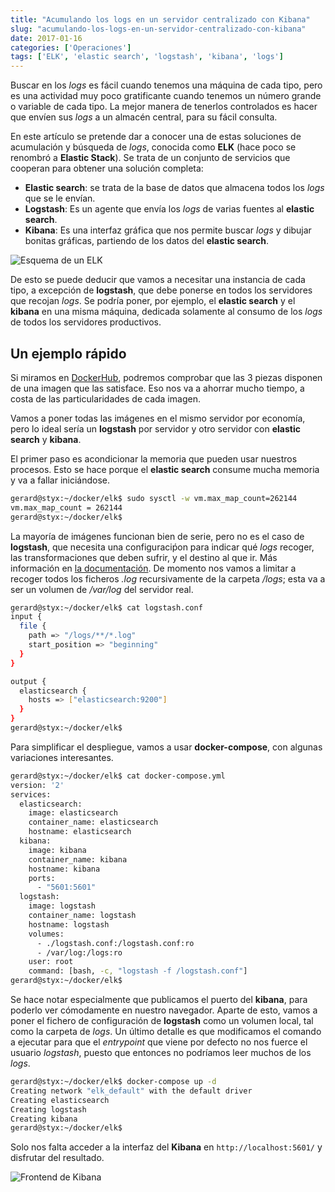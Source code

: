 ```yaml
---
title: "Acumulando los logs en un servidor centralizado con Kibana"
slug: "acumulando-los-logs-en-un-servidor-centralizado-con-kibana"
date: 2017-01-16
categories: ['Operaciones']
tags: ['ELK', 'elastic search', 'logstash', 'kibana', 'logs']
---
```


Buscar en los *logs* es fácil cuando tenemos una máquina de cada tipo, pero es una actividad muy poco gratificante cuando tenemos un número grande o variable de cada tipo. La mejor manera de tenerlos controlados es hacer que envíen sus *logs* a un almacén central, para su fácil consulta.<!--more-->

En este artículo se pretende dar a conocer una de estas soluciones de acumulación y búsqueda de *logs*, conocida como **ELK** (hace poco se renombró a **Elastic Stack**). Se trata de un conjunto de servicios que cooperan para obtener una solución completa:

* **Elastic search**: se trata de la base de datos que almacena todos los *logs* que se le envían.
* **Logstash**: Es un agente que envía los *logs* de varias fuentes al **elastic search**.
* **Kibana**: Es una interfaz gráfica que nos permite buscar *logs* y dibujar bonitas gráficas, partiendo de los datos del **elastic search**.

![Esquema de un ELK](/images/the-elk-stack.jpg)

De esto se puede deducir que vamos a necesitar una instancia de cada tipo, a excepción de **logstash**, que debe ponerse en todos los servidores que recojan *logs*. Se podría poner, por ejemplo, el **elastic search** y el **kibana** en una misma máquina, dedicada solamente al consumo de los *logs* de todos los servidores productivos.

## Un ejemplo rápido

Si miramos en [DockerHub](https://hub.docker.com/), podremos comprobar que las 3 piezas disponen de una imagen que las satisface. Eso nos va a ahorrar mucho tiempo, a costa de las particularidades de cada imagen.

Vamos a poner todas las imágenes en el mismo servidor por economía, pero lo ideal sería un **logstash** por servidor y otro servidor con **elastic search** y **kibana**.

El primer paso es acondicionar la memoria que pueden usar nuestros procesos. Esto se hace porque el **elastic search** consume mucha memoria y va a fallar iniciándose.

```bash
gerard@styx:~/docker/elk$ sudo sysctl -w vm.max_map_count=262144
vm.max_map_count = 262144
gerard@styx:~/docker/elk$ 
```

La mayoría de imágenes funcionan bien de serie, pero no es el caso de **logstash**, que necesita una configuraciṕon para indicar qué *logs* recoger, las transformaciones que deben sufrir, y el destino al que ir. Más información en [la documentación](https://www.elastic.co/guide/en/logstash/current/index.html). De momento nos vamos a limitar a recoger todos los ficheros *.log* recursivamente de la carpeta */logs*; esta va a ser un volumen de */var/log* del servidor real.

```bash
gerard@styx:~/docker/elk$ cat logstash.conf 
input {
  file {
    path => "/logs/**/*.log"
    start_position => "beginning"
  }
}

output {
  elasticsearch {
    hosts => ["elasticsearch:9200"]
  }
}
gerard@styx:~/docker/elk$ 
```

Para simplificar el despliegue, vamos a usar **docker-compose**, con algunas variaciones interesantes.

```bash
gerard@styx:~/docker/elk$ cat docker-compose.yml 
version: '2'
services:
  elasticsearch:
    image: elasticsearch
    container_name: elasticsearch
    hostname: elasticsearch
  kibana:
    image: kibana
    container_name: kibana
    hostname: kibana
    ports:
      - "5601:5601"
  logstash:
    image: logstash
    container_name: logstash
    hostname: logstash
    volumes:
      - ./logstash.conf:/logstash.conf:ro
      - /var/log:/logs:ro
    user: root
    command: [bash, -c, "logstash -f /logstash.conf"]
gerard@styx:~/docker/elk$ 
```

Se hace notar especialmente que publicamos el puerto del **kibana**, para poderlo ver cómodamente en nuestro navegador. Aparte de esto, vamos a poner el fichero de configuración de **logstash** como un volumen local, tal como la carpeta de *logs*. Un último detalle es que modificamos el comando a ejecutar para que el *entrypoint* que viene por defecto no nos fuerce el usuario *logstash*, puesto que entonces no podríamos leer muchos de los *logs*.

```bash
gerard@styx:~/docker/elk$ docker-compose up -d
Creating network "elk_default" with the default driver
Creating elasticsearch
Creating logstash
Creating kibana
gerard@styx:~/docker/elk$ 
```

Solo nos falta acceder a la interfaz del **Kibana** en `http://localhost:5601/` y disfrutar del resultado.

![Frontend de Kibana](/images/kibana-frontend.jpg)

